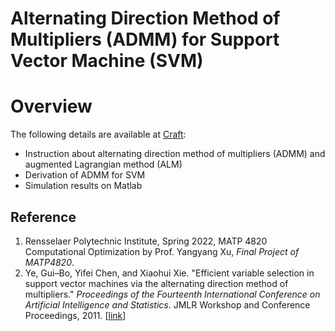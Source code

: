 # Alternating Direction Method of Multipliers (ADMM) for Support Vector Machine (SVM)

# Overview

The following details are available at [Craft](https://www.craft.do/s/AKezsU0fzSrgtU):
- Instruction about alternating direction method of multipliers (ADMM) and augmented Lagrangian method (ALM)
- Derivation of ADMM for SVM
- Simulation results on Matlab

## Reference

1. Rensselaer Polytechnic Institute, Spring 2022, MATP 4820 Computational Optimization by Prof. Yangyang Xu, *Final Project of MATP4820*.
2. Ye, Gui–Bo, Yifei Chen, and Xiaohui Xie. "Efficient variable selection in support vector machines via the alternating direction method of multipliers." *Proceedings of the Fourteenth International Conference on Artificial Intelligence and Statistics*. JMLR Workshop and Conference Proceedings, 2011. [[link](https://proceedings.mlr.press/v15/ye11a/ye11a.pdf)]
